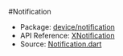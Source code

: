 #Notification

* Package: [device/notification](api:)
* API Reference: [XNotification](api:device/notification)
* Source: [Notification.dart](source:client/device/notification/src)

